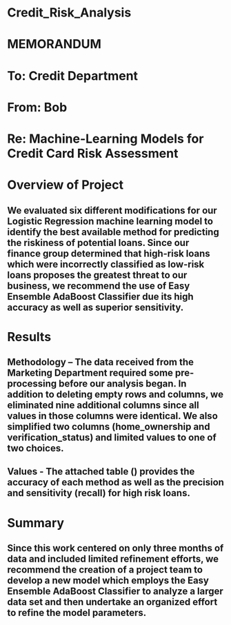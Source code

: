 # Credit_Risk_Analysis
# MEMORANDUM

# To: Credit Department
# From: Bob
# Re: Machine-Learning Models for Credit Card Risk Assessment

# Overview of Project
## We evaluated six different modifications for our Logistic Regression machine learning model to identify the best available method for predicting the riskiness of potential loans. Since our finance group determined that high-risk loans which were incorrectly classified as low-risk loans proposes the greatest threat to our business, we recommend the use of Easy Ensemble AdaBoost Classifier due its high accuracy as well as superior sensitivity. 
#
# Results
## Methodology – The data received from the Marketing Department required some pre-processing before our analysis began. In addition to deleting empty rows and columns, we eliminated nine additional columns since all values in those columns were identical. We also simplified two columns (home_ownership and verification_status) and limited values to one of two choices. 
##
## Values - The attached table () provides the accuracy of each method as well as the precision and sensitivity (recall) for high risk loans.

##
#
# Summary
## Since this work centered on only three months of data and included limited refinement efforts, we recommend the creation of a project team to develop a new model which employs the Easy Ensemble AdaBoost Classifier to analyze a larger data set and then undertake an organized effort to refine the model parameters.
